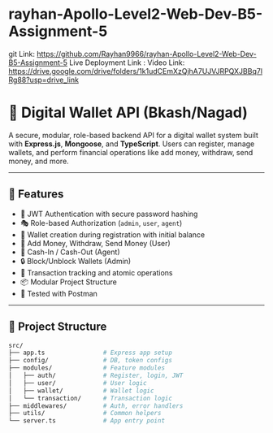 ﻿# rayhan-Apollo-Level2-Web-Dev-B5-Assignment-5
 git Link: https://github.com/Rayhan9966/rayhan-Apollo-Level2-Web-Dev-B5-Assignment-5
 Live Deployment Link :
 Video Link: https://drive.google.com/drive/folders/1k1udCEmXzQjhA7UJVJRPQXJBBq7lRg88?usp=drive_link



 # 💸 Digital Wallet API (Bkash/Nagad)

A secure, modular, role-based backend API for a digital wallet system built with **Express.js**, **Mongoose**, and **TypeScript**. Users can register, manage wallets, and perform financial operations like add money, withdraw, send money, and more.

---

## 🚀 Features

- 🔐 JWT Authentication with secure password hashing
- 🎭 Role-based Authorization (`admin`, `user`, `agent`)
- 💼 Wallet creation during registration with initial balance
- 💸 Add Money, Withdraw, Send Money (User)
- 🧾 Cash-In / Cash-Out (Agent)
- 🔒 Block/Unblock Wallets (Admin)
- 🧠 Transaction tracking and atomic operations
- 📦 Modular Project Structure
- 🧪 Tested with Postman

---

## 📁 Project Structure

```bash
src/
├── app.ts                # Express app setup
├── config/               # DB, token configs
├── modules/              # Feature modules
│   ├── auth/             # Register, login, JWT
│   ├── user/             # User logic
│   ├── wallet/           # Wallet logic
│   └── transaction/      # Transaction logic
├── middlewares/          # Auth, error handlers
├── utils/                # Common helpers
└── server.ts             # App entry point





